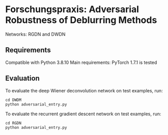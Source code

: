 # Forschungspraxis: Adversarial Robustness of Deblurring Methods

Networks: RGDN and DWDN

## Requirements

Compatible with Python 3.8.10
Main requirements: PyTorch 1.7.1 is tested

## Evaluation

To evaluate the deep Wiener deconvolution network on test examples, run:
```eval
cd DWDM
python adversarial_entry.py
```

To evaluate the recurrent gradient descent network on test examples, run:
```eval
cd RGDN
python adversarial_entry.py
```
